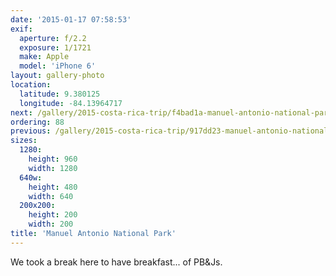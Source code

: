 ```yaml
---
date: '2015-01-17 07:58:53'
exif:
  aperture: f/2.2
  exposure: 1/1721
  make: Apple
  model: 'iPhone 6'
layout: gallery-photo
location:
  latitude: 9.380125
  longitude: -84.13964717
next: /gallery/2015-costa-rica-trip/f4bad1a-manuel-antonio-national-park
ordering: 88
previous: /gallery/2015-costa-rica-trip/917dd23-manuel-antonio-national-park
sizes:
  1280:
    height: 960
    width: 1280
  640w:
    height: 480
    width: 640
  200x200:
    height: 200
    width: 200
title: 'Manuel Antonio National Park'
---
```


We took a break here to have breakfast... of PB&Js.
